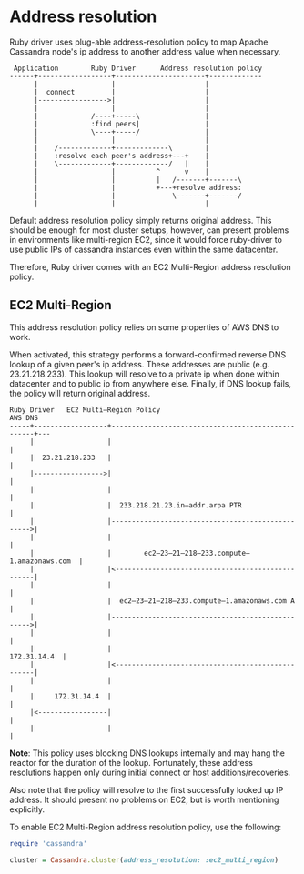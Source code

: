 # Address resolution

Ruby driver uses plug-able address-resolution policy to map Apache Cassandra
node's ip address to another address value when necessary.

```ditaa
 Application        Ruby Driver      Address resolution policy
------+------------------+----------------------+-------------
      |                  |                      |
      |  connect         |                      |
      |----------------->|                      |
      |                  |                      |
      |             /----+-----\                |
      |             :find peers|                |
      |             \----+-----/                |
      |                  |                      |
      |    /-------------+-------------\        |
      |    :resolve each peer's address+---+    |
      |    \-------------+-------------/   |    |
      |                  |          ^      v    |
      |                  |          |   /-------+-------\
      |                  |          +---+resolve address:
      |                  |              \-------+-------/
      |                  |                      |
```

Default address resolution policy simply returns original address. This should
be enough for most cluster setups, however, can present problems in environments
like multi-region EC2, since it would force ruby-driver to use public IPs of
cassandra instances even within the same datacenter.

Therefore, Ruby driver comes with an EC2 Multi-Region address resolution policy.

## EC2 Multi-Region

This address resolution policy relies on some properties of AWS DNS to work. 

When activated, this strategy performs a forward-confirmed reverse DNS lookup
of a given peer's ip address. These addresses are public (e.g. 23.21.218.233).
This lookup will resolve to a private ip when done within datacenter and to
public ip from anywhere else. Finally, if DNS lookup fails, the policy will
return original address.

```ditaa
Ruby Driver   EC2 Multi–Region Policy                                    AWS DNS
-----+------------------+---------------------------------------------------+---
     |                  |                                                   |
     |  23.21.218.233   |                                                   |
     |----------------->|                                                   |
     |                  |                                                   |
     |                  |  233.218.21.23.in–addr.arpa PTR                   |
     |                  |-------------------------------------------------->|
     |                  |                                                   |
     |                  |        ec2–23–21–218–233.compute–1.amazonaws.com  |
     |                  |<--------------------------------------------------|
     |                  |                                                   |
     |                  |  ec2–23–21–218–233.compute–1.amazonaws.com A      |
     |                  |-------------------------------------------------->|
     |                  |                                                   |
     |                  |                                      172.31.14.4  |
     |                  |<--------------------------------------------------|
     |                  |                                                   |
     |     172.31.14.4  |                                                   |
     |<-----------------|                                                   |
     |                  |                                                   |
```

__Note__: This policy uses blocking DNS lookups internally and may hang the
reactor for the duration of the lookup. Fortunately, these address resolutions
happen only during initial connect or host additions/recoveries.

Also note that the policy will resolve to the first successfully looked up IP
address. It should present no problems on EC2, but is worth mentioning
explicitly.

To enable EC2 Multi-Region address resolution policy, use the following:

```ruby
require 'cassandra'

cluster = Cassandra.cluster(address_resolution: :ec2_multi_region)
```
